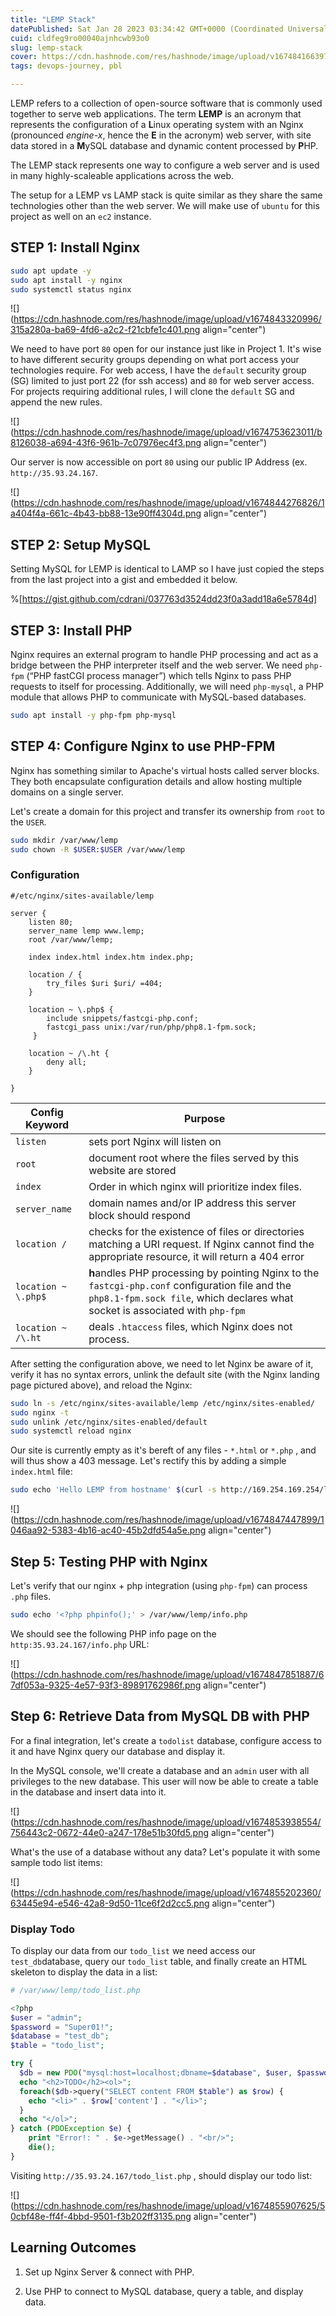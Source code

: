 ```yaml
---
title: "LEMP Stack"
datePublished: Sat Jan 28 2023 03:34:42 GMT+0000 (Coordinated Universal Time)
cuid: cldfeg9ro00040ajnhcwb93o0
slug: lemp-stack
cover: https://cdn.hashnode.com/res/hashnode/image/upload/v1674841663978/155aa4e9-6044-4ba2-a11b-b54860a0bf0e.png
tags: devops-journey, pbl

---
```


LEMP refers to a collection of open-source software that is commonly used together to serve web applications. The term **LEMP** is an acronym that represents the configuration of a **L**inux operating system with an Nginx (pronounced *engine-x*, hence the **E** in the acronym) web server, with site data stored in a **M**ySQL database and dynamic content processed by **P**HP.

The LEMP stack represents one way to configure a web server and is used in many highly-scaleable applications across the web.

The setup for a LEMP vs LAMP stack is quite similar as they share the same technologies other than the web server. We will make use of `ubuntu` for this project as well on an `ec2` instance.

## STEP 1: Install Nginx

```bash
sudo apt update -y
sudo apt install -y nginx
sudo systemctl status nginx
```

![](https://cdn.hashnode.com/res/hashnode/image/upload/v1674843320996/315a280a-ba69-4fd6-a2c2-f21cbfe1c401.png align="center")

We need to have port `80` open for our instance just like in Project 1. It's wise to have different security groups depending on what port access your technologies require. For web access, I have the `default` security group (SG) limited to just port 22 (for ssh access) and `80` for web server access. For projects requiring additional rules, I will clone the `default` SG and append the new rules.

![](https://cdn.hashnode.com/res/hashnode/image/upload/v1674753623011/b8126038-a694-43f6-961b-7c07976ec4f3.png align="center")

Our server is now accessible on port `80` using our public IP Address (ex. `http://35.93.24.167`.

![](https://cdn.hashnode.com/res/hashnode/image/upload/v1674844276826/1a404f4a-661c-4b43-bb88-13e90ff4304d.png align="center")

## STEP 2: Setup MySQL

Setting MySQL for LEMP is identical to LAMP so I have just copied the steps from the last project into a gist and embedded it below.

%[https://gist.github.com/cdrani/037763d3524dd23f0a3add18a6e5784d] 

## STEP 3: Install PHP

Nginx requires an external program to handle PHP processing and act as a bridge between the PHP interpreter itself and the web server. We need `php-fpm` (“PHP fastCGI process manager”) which tells Nginx to pass PHP requests to itself for processing. Additionally, we will need `php-mysql`, a PHP module that allows PHP to communicate with MySQL-based databases.

```bash
sudo apt install -y php-fpm php-mysql
```

## STEP 4: Configure Nginx to use PHP-FPM

Nginx has something similar to Apache's virtual hosts called server blocks. They both encapsulate configuration details and allow hosting multiple domains on a single server.

Let's create a domain for this project and transfer its ownership from `root` to the `USER`.

```bash
sudo mkdir /var/www/lemp
sudo chown -R $USER:$USER /var/www/lemp
```

### Configuration

```nginx
#/etc/nginx/sites-available/lemp

server {
    listen 80;
    server_name lemp www.lemp;
    root /var/www/lemp;

    index index.html index.htm index.php;

    location / {
        try_files $uri $uri/ =404;
    }

    location ~ \.php$ {
        include snippets/fastcgi-php.conf;
        fastcgi_pass unix:/var/run/php/php8.1-fpm.sock;
     }

    location ~ /\.ht {
        deny all;
    }

}
```

| Config Keyword | Purpose |
| --- | --- |
| `listen` | sets port Nginx will listen on |
| `root` | document root where the files served by this website are stored |
| `index` | Order in which nginx will prioritize index files. |
| `server_name` | domain names and/or IP address this server block should respond |
| `location /` | checks for the existence of files or directories matching a URI request. If Nginx cannot find the appropriate resource, it will return a 404 error |
| `location ~ \.php$` | **h**andles PHP processing by pointing Nginx to the `fastcgi-php.conf` configuration file and the `php8.1-fpm.sock file`, which declares what socket is associated with `php-fpm` |
| `location ~ /\.ht` | deals `.htaccess` files, which Nginx does not process. |

After setting the configuration above, we need to let Nginx be aware of it, verify it has no syntax errors, unlink the default site (with the Nginx landing page pictured above), and reload the Nginx:

```bash
sudo ln -s /etc/nginx/sites-available/lemp /etc/nginx/sites-enabled/
sudo nginx -t
sudo unlink /etc/nginx/sites-enabled/default
sudo systemctl reload nginx
```

Our site is currently empty as it's bereft of any files - `*.html` or `*.php` , and will thus show a 403 message. Let's rectify this by adding a simple `index.html` file:

```bash
sudo echo 'Hello LEMP from hostname' $(curl -s http://169.254.169.254/latest/meta-data/public-hostname) 'with public IP' $(curl -s http://169.254.169.254/latest/meta-data/public-ipv4) > /var/www/lemp/index.html
```

![](https://cdn.hashnode.com/res/hashnode/image/upload/v1674847447899/1046aa92-5383-4b16-ac40-45b2dfd54a5e.png align="center")

## Step 5: Testing PHP with Nginx

Let's verify that our nginx + php integration (using `php-fpm`) can process `.php` files.

```bash
sudo echo '<?php phpinfo();' > /var/www/lemp/info.php
```

We should see the following PHP info page on the `http:35.93.24.167/info.php` URL:

![](https://cdn.hashnode.com/res/hashnode/image/upload/v1674847851887/67df053a-9325-4e57-93f3-89891762986f.png align="center")

## Step 6: Retrieve Data from MySQL DB with PHP

For a final integration, let's create a `todolist` database, configure access to it and have Nginx query our database and display it.

In the MySQL console, we'll create a database and an `admin` user with all privileges to the new database. This user will now be able to create a table in the database and insert data into it.

![](https://cdn.hashnode.com/res/hashnode/image/upload/v1674853938554/756443c2-0672-44e0-a247-178e51b30fd5.png align="center")

What's the use of a database without any data? Let's populate it with some sample todo list items:

![](https://cdn.hashnode.com/res/hashnode/image/upload/v1674855202360/63445e94-e546-42a8-9d50-11ce6f2d2cc5.png align="center")

### Display Todo

To display our data from our `todo_list` we need access our `test_db`database, query our `todo_list` table, and finally create an HTML skeleton to display the data in a list:

```php
# /var/www/lemp/todo_list.php

<?php
$user = "admin";
$password = "Super01!";
$database = "test_db";
$table = "todo_list";

try {
  $db = new PDO("mysql:host=localhost;dbname=$database", $user, $password);
  echo "<h2>TODO</h2><ol>";
  foreach($db->query("SELECT content FROM $table") as $row) {
    echo "<li>" . $row['content'] . "</li>";
  }
  echo "</ol>";
} catch (PDOException $e) {
    print "Error!: " . $e->getMessage() . "<br/>";
    die();
}
```

Visiting `http://35.93.24.167/todo_list.php` , should display our todo list:

![](https://cdn.hashnode.com/res/hashnode/image/upload/v1674855907625/50cbf48e-ff4f-4bbd-9501-f3b202ff3135.png align="center")

## Learning Outcomes

1. Set up Nginx Server & connect with PHP.
    
2. Use PHP to connect to MySQL database, query a table, and display data.